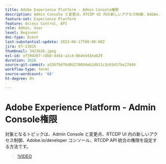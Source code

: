 ```yaml
---
title: Adobe Experience Platform - Admin Console権限
description: Admin Console と変更点、RTCDP UI 内の新しいアクセス制御、Adobe.io/developer コンソール、RTCDP API 統合の権限を設定する方法について説明します。
feature-set: Experience Platform
feature: Access Control, API
role: Admin, User
level: Beginner
doc-type: Event
last-substantial-update: 2023-08-17T00:00:00Z
jira: KT-13815
thumbnail: 3422626.jpeg
exl-id: af394367-c8b8-44da-a1c4-864e443eab29
duration: 2626
source-git-commit: a336f9d76d0b270694eb2d911c3c65d1fbe27d40
workflow-type: tm+mt
source-wordcount: '66'
ht-degree: 0%

---
```


# Adobe Experience Platform - Admin Console権限

対象となるトピックは、Admin Console と変更点、RTCDP UI 内の新しいアクセス制御、Adobe.io/developer コンソール、RTCDP API 統合の権限を設定する方法です。

>[!VIDEO](https://video.tv.adobe.com/v/3422626/?learn=on)
